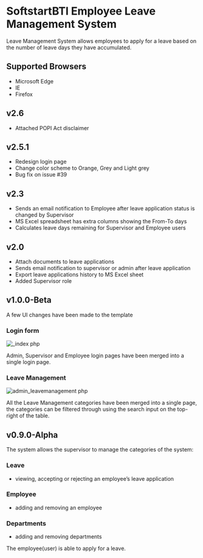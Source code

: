 # SoftstartBTI Employee Leave Management System

Leave Management System allows employees to apply for a leave based on the number of leave days they have accumulated. 

## Supported Browsers
- Microsoft Edge
- IE
- Firefox

## v2.6
* Attached POPI Act disclaimer

## v2.5.1
* Redesign login page
* Change color scheme to Orange, Grey and Light grey
* Bug fix on issue #39

## v2.3
* Sends an email notification to Employee after leave application status is changed by Supervisor
* MS Excel spreadsheet has extra columns showing the From-To days
* Calculates leave days remaining for Supervisor and Employee users

## v2.0

* Attach documents to leave applications
* Sends email notification to supervisor or admin after leave application
* Export leave applications history to MS Excel sheet
* Added Supervisor role

## v1.0.0-Beta
A few UI changes have been made to the template

### Login form

![_index php](https://user-images.githubusercontent.com/48829302/175241247-64775d1f-a4ee-415e-b77e-0fb5f3c6fa80.png)


Admin, Supervisor and Employee login pages have been merged into a single login page.

### Leave Management

![admin_leavemanagement php](https://user-images.githubusercontent.com/48829302/170838634-54faa4e0-bd2a-46ef-86dd-4a0d3fa45c86.png)

All the Leave Management categories have been merged into a single page, the categories can be filtered through using the search input on the top-right of the table.

## v0.9.0-Alpha
The system allows the supervisor to manage the categories of the system:

### Leave
* viewing, accepting or rejecting an employee’s leave application 

### Employee
* adding and removing an employee

### Departments
* adding and removing departments

The employee(user) is able to apply for a leave. 
